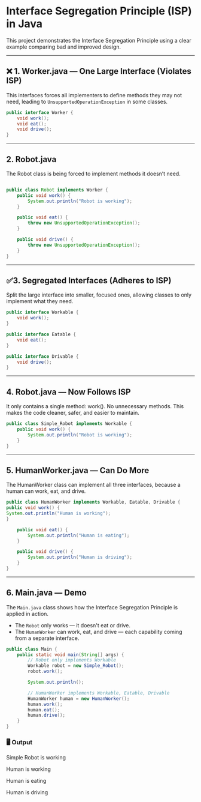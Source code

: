 # Interface Segregation Principle (ISP) in Java

This project demonstrates the Interface Segregation Principle using a clear example comparing bad and improved design.

---

## ❌ 1. Worker.java — One Large Interface (Violates ISP)

This interfaces forces all implementers to define methods they may not need, leading to `UnsupportedOperationException` in some classes.

```java
public interface Worker {
    void work();
    void eat();
    void drive();
}
```

---
## 2. Robot.java
The Robot class is being forced to implement methods it doesn’t need.

``` java

public class Robot implements Worker {
    public void work() {
        System.out.println("Robot is working");
    }

    public void eat() {
        throw new UnsupportedOperationException();
    }

    public void drive() {
        throw new UnsupportedOperationException();
    }
}
```
---
## ✅3. Segregated Interfaces (Adheres to ISP)
 Split the large interface into smaller, focused ones, allowing classes to only implement what they need.

```java
public interface Workable {
    void work();
}

public interface Eatable {
    void eat();
}

public interface Drivable {
    void drive();
}
```

---
## 4. Robot.java — Now Follows ISP
It only contains a single method: work().
No unnecessary methods.
This makes the code cleaner, safer, and easier to maintain.
``` java
public class Simple_Robot implements Workable {
    public void work() {
        System.out.println("Robot is working");
    }
}
```

---
## 5. HumanWorker.java — Can Do More
The HumanWorker class can implement all three interfaces, because a human can work, eat, and drive.

``` java
public class HumanWorker implements Workable, Eatable, Drivable {
public void work() {
System.out.println("Human is working");
}

    public void eat() {
        System.out.println("Human is eating");
    }

    public void drive() {
        System.out.println("Human is driving");
    }
}
```

---

## 6. Main.java — Demo
The `Main.java` class shows how the Interface Segregation Principle is applied in action.

- The `Robot` only works — it doesn't eat or drive.
- The `HumanWorker` can work, eat, and drive — each capability coming from a separate interface.

``` java
public class Main {
    public static void main(String[] args) {
        // Robot only implements Workable
        Workable robot = new Simple_Robot();
        robot.work();

        System.out.println();

        // HumanWorker implements Workable, Eatable, Drivable
        HumanWorker human = new HumanWorker();
        human.work();
        human.eat();
        human.drive();
    }
}
```

### 🖥️ Output
Simple Robot is working

Human is working 

Human is eating

Human is driving


